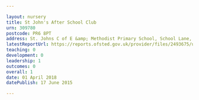 ```yaml
---

layout: nursery
title: St John's After School Club
urn: 309780
postcode: PR6 8PT
address: St. Johns C of E &amp; Methodist Primary School, School Lane, Brinscall, CHORLEY, Lancashire, PR6 8PT
latestReportUrl: https://reports.ofsted.gov.uk/provider/files/2493675/urn/309780.pdf
teaching: 0
development: 0
leadership: 1
outcomes: 0
overall: 1
date: 01 April 2018 
datePublish: 17 June 2015

---
```

